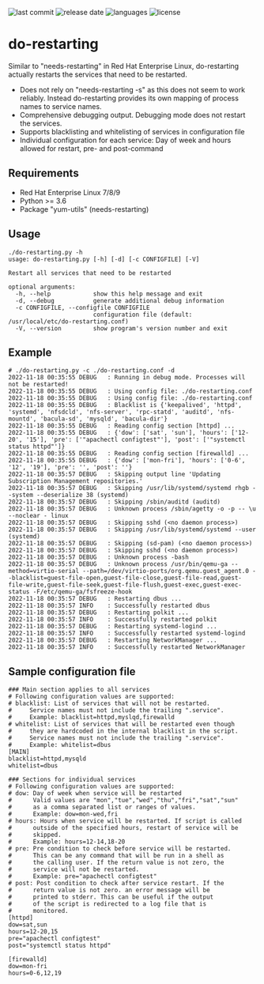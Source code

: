 ![last commit](https://img.shields.io/github/last-commit/groland11/do-restarting.svg)
![release date](https://img.shields.io/github/release-date/groland11/do-restarting.svg)
![languages](https://img.shields.io/github/languages/top/groland11/do-restarting.svg)
![license](https://img.shields.io/github/license/groland11/do-restarting.svg)

# do-restarting
Similar to "needs-restarting" in Red Hat Enterprise Linux, do-restarting actually restarts the services that need to be restarted.
- Does not rely on "needs-restarting -s" as this does not seem to work reliably. Instead do-restarting provides its own mapping of process names to service names.
- Comprehensive debugging output. Debugging mode does not restart the services.
- Supports blacklisting and whitelisting of services in configuration file
- Individual configuration for each service: Day of week and hours allowed for restart, pre- and post-command

## Requirements
- Red Hat Enterprise Linux 7/8/9
- Python >= 3.6
- Package "yum-utils" (needs-restarting)

## Usage
```
./do-restarting.py -h
usage: do-restarting.py [-h] [-d] [-c CONFIGFILE] [-V]

Restart all services that need to be restarted

optional arguments:
  -h, --help            show this help message and exit
  -d, --debug           generate additional debug information
  -c CONFIGFILE, --configfile CONFIGFILE
                        configuration file (default: /usr/local/etc/do-restarting.conf)
  -V, --version         show program's version number and exit
```

## Example
```
# ./do-restarting.py -c ./do-restarting.conf -d
2022-11-18 00:35:55 DEBUG   : Running in debug mode. Processes will not be restarted!
2022-11-18 00:35:55 DEBUG   : Using config file: ./do-restarting.conf
2022-11-18 00:35:55 DEBUG   : Using config file: ./do-restarting.conf
2022-11-18 00:35:55 DEBUG   : Blacklist is {'keepalived', 'httpd', 'systemd', 'nfsdcld', 'nfs-server', 'rpc-statd', 'auditd', 'nfs-mountd', 'bacula-sd', 'mysqld', 'bacula-dir'}
2022-11-18 00:35:55 DEBUG   : Reading config section [httpd] ...
2022-11-18 00:35:55 DEBUG   : {'dow': ['sat', 'sun'], 'hours': ['12-20', '15'], 'pre': ['"apachectl configtest"'], 'post': ['"systemctl status httpd"']}
2022-11-18 00:35:55 DEBUG   : Reading config section [firewalld] ...
2022-11-18 00:35:55 DEBUG   : {'dow': ['mon-fri'], 'hours': ['0-6', '12', '19'], 'pre': '', 'post': ''}
2022-11-18 00:35:57 DEBUG   : Skipping output line 'Updating Subscription Management repositories.'
2022-11-18 00:35:57 DEBUG   : Skipping /usr/lib/systemd/systemd rhgb --system --deserialize 38 (systemd)
2022-11-18 00:35:57 DEBUG   : Skipping /sbin/auditd (auditd)
2022-11-18 00:35:57 DEBUG   : Unknown process /sbin/agetty -o -p -- \u --noclear - linux
2022-11-18 00:35:57 DEBUG   : Skipping sshd (<no daemon process>)
2022-11-18 00:35:57 DEBUG   : Skipping /usr/lib/systemd/systemd --user (systemd)
2022-11-18 00:35:57 DEBUG   : Skipping (sd-pam) (<no daemon process>)
2022-11-18 00:35:57 DEBUG   : Skipping sshd (<no daemon process>)
2022-11-18 00:35:57 DEBUG   : Unknown process -bash
2022-11-18 00:35:57 DEBUG   : Unknown process /usr/bin/qemu-ga --method=virtio-serial --path=/dev/virtio-ports/org.qemu.guest_agent.0 --blacklist=guest-file-open,guest-file-close,guest-file-read,guest-file-write,guest-file-seek,guest-file-flush,guest-exec,guest-exec-status -F/etc/qemu-ga/fsfreeze-hook
2022-11-18 00:35:57 DEBUG   : Restarting dbus ...
2022-11-18 00:35:57 INFO    : Successfully restarted dbus
2022-11-18 00:35:57 DEBUG   : Restarting polkit ...
2022-11-18 00:35:57 INFO    : Successfully restarted polkit
2022-11-18 00:35:57 DEBUG   : Restarting systemd-logind ...
2022-11-18 00:35:57 INFO    : Successfully restarted systemd-logind
2022-11-18 00:35:57 DEBUG   : Restarting NetworkManager ...
2022-11-18 00:35:57 INFO    : Successfully restarted NetworkManager
```

## Sample configuration file
```
### Main section applies to all services
# Following configuration values are supported:
# blacklist: List of services that will not be restarted.
#     Service names must not include the trailing ".service".
#     Example: blacklist=httpd,myslqd,firewalld
# whitelist: List of services that will be restarted even though
#     they are hardcoded in the internal blacklist in the script.
#     Service names must not include the trailing ".service".
#     Example: whitelist=dbus
[MAIN]
blacklist=httpd,mysqld
whitelist=dbus

### Sections for individual services
# Following configuration values are supported:
# dow: Day of week when service will be restarted
#      Valid values are "mon","tue","wed","thu","fri","sat","sun"
#      as a comma separated list or ranges of values.
#      Example: dow=mon-wed,fri
# hours: Hours when service will be restarted. If script is called
#      outside of the specified hours, restart of service will be 
#      skipped.
#      Example: hours=12-14,18-20
# pre: Pre condition to check before service will be restarted.
#      This can be any command that will be run in a shell as 
#      the calling user. If the return value is not zero, the 
#      service will not be restarted.
#      Example: pre="apachectl configtest"
# post: Post condition to check after service restart. If the
#      return value is not zero. an error message will be 
#      printed to stderr. This can be useful if the output
#      of the script is redirected to a log file that is 
#      monitored.
[httpd]
dow=sat,sun
hours=12-20,15
pre="apachectl configtest"
post="systemctl status httpd"

[firewalld]
dow=mon-fri
hours=0-6,12,19
```
